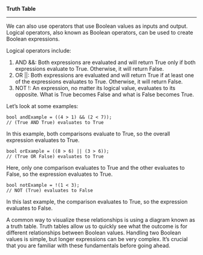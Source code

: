 **Truth Table**
****
We can also use operators that use Boolean values as inputs and output. Logical operators, also known as Boolean operators, can be used to create Boolean expressions.

Logical operators include:

   1. AND &&: Both expressions are evaluated and will return True only if both expressions evaluate to True. Otherwise, it will return False.
   2.  OR ||: Both expressions are evaluated and will return True if at least one of the expressions evaluates to True. Otherwise, it will return False.
   3.  NOT !: An expression, no matter its logical value, evaluates to its opposite. What is True becomes False and what is False becomes True.

Let’s look at some examples:
```
bool andExample = ((4 > 1) && (2 < 7)); 
// (True AND True) evaluates to True
```

In this example, both comparisons evaluate to True, so the overall expression evaluates to True.
```
bool orExample = ((8 > 6) || (3 > 6));
// (True OR False) evaluates to True
```

Here, only one comparison evaluates to True and the other evaluates to False, so the expression evaluates to True.
```
bool notExample = !(1 < 3);
// NOT (True) evaluates to False
```

In this last example, the comparison evaluates to True, so the expression evaluates to False.

A common way to visualize these relationships is using a diagram known as a truth table. Truth tables allow us to quickly see what the outcome is for different relationships between Boolean values. Handling two Boolean values is simple, but longer expressions can be very complex. It’s crucial that you are familiar with these fundamentals before going ahead.
